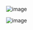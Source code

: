 ![image](https://github.com/jjmlovesgit/didembed/assets/47751509/a1c17b67-ab8f-4fa3-b1cc-5a116b796908)


![image](https://github.com/jjmlovesgit/didembed/assets/47751509/7491cf55-5a03-471d-ade7-2ac5a2cd3120)

